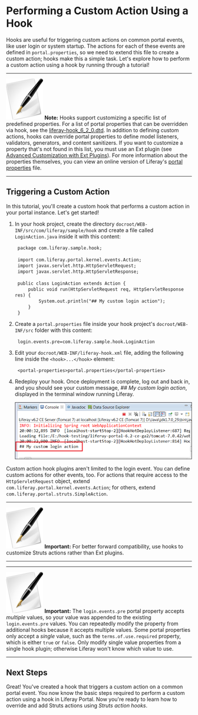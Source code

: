 # Performing a Custom Action Using a Hook

<!-- The custom-action-hook project can be found here:
https://github.com/liferay/liferay-docs/tree/master/develop/tutorials/code/plat-fws/custom-action/end/custom-action-hook
-->

Hooks are useful for triggering custom actions on common portal events, like
user login or system startup. The actions for each of these events are defined
in `portal.properties`, so we need to extend this file to create a custom action;
hooks make this a simple task. Let's explore how to perform a custom action
using a hook by running through a tutorial!

---

 ![Note](../../images/tip-pen-paper.png) **Note:** Hooks support customizing a
 specific list of predefined properties.  For a list of portal properties that
 can be overridden via hook, see the
 [liferay-hook_6_2_0.dtd](http://docs.liferay.com/portal/6.2/definitions). In
 addition to defining custom actions, hooks can override portal properties to
 define model listeners, validators, generators, and content sanitizers. If you
 want to customize a property that's not found in this list, you must use an Ext
 plugin (see [Advanced Customization with Ext Plugins](http://www.liferay.com)).
 For more information about the properties themselves, you can view an online
 version of Liferay's [portal
 properties](http://docs.liferay.com/portal/6.2/propertiesdoc/portal.properties.html)
 file.

---

## Triggering a Custom Action

In this tutorial, you'll create a custom hook that performs a custom action in
your portal instance. Let's get started!

1. In your hook project, create the directory
   `docroot/WEB-INF/src/com/liferay/sample/hook` and create a file called
   `LoginAction.java` inside it with this content:

        package com.liferay.sample.hook;

        import com.liferay.portal.kernel.events.Action;
        import javax.servlet.http.HttpServletRequest;
        import javax.servlet.http.HttpServletResponse;

        public class LoginAction extends Action {
            public void run(HttpServletRequest req, HttpServletResponse res) {
                System.out.println("## My custom login action");
            }
        }

2. Create a `portal.properties` file inside your hook project's
   `docroot/WEB-INF/src` folder with this content:

        login.events.pre=com.liferay.sample.hook.LoginAction
        
3. Edit your `docroot/WEB-INF/liferay-hook.xml` file, adding the following line
   inside the `<hook>...</hook>` element:

        <portal-properties>portal.properties</portal-properties>

4. Redeploy your hook. Once deployment is complete, log out and back in, and
   you should see your custom message, *## My custom login action*, displayed
   in the terminal window running Liferay. 

    ![Figure 1: Once you log in, the custom message is displayed in your terminal window.](../../images/custom-action-message.png)

Custom action hook plugins aren't limited to the login event. You can define
custom actions for other events, too. For actions that require access to the
`HttpServletRequest` object, extend `com.liferay.portal.kernel.events.Action`;
for others, extend `com.liferay.portal.struts.SimpleAction`.

---

 ![Important](../../images/tip-pen-paper.png) **Important:** For better forward
 compatibility, use hooks to customize Struts actions rather than Ext plugins.

---

---

 ![Important](../../images/tip-pen-paper.png) **Important:** The 
 `login.events.pre` portal property accepts *multiple* values, so your value was 
 appended to the existing `login.events.pre` values. You can repeatedly modify 
 the property from additional hooks because it accepts multiple values. Some 
 portal properties only accept a *single* value, such as the 
 `terms.of.use.required` property, which is either `true` or `false`. Only 
 modify single value properties from a single hook plugin; otherwise Liferay 
 won't know which value to use.

---

## Next Steps

Great! You've created a hook that triggers a custom action on a common portal
event. You now know the basic steps required to perform a custom action using a
hook in Liferay Portal. Now you're ready to learn how to override and add Struts 
actions using *Struts action hooks*.
